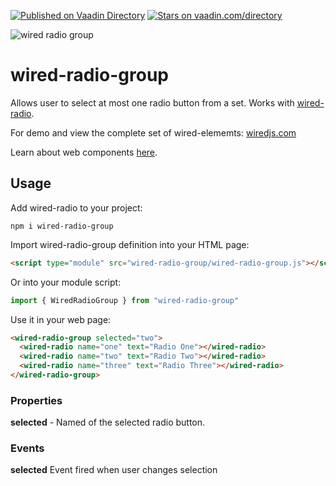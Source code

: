 [![Published on Vaadin  Directory](https://img.shields.io/badge/Vaadin%20Directory-published-00b4f0.svg)](https://vaadin.com/directory/component/wiredjswired-radio)
[![Stars on vaadin.com/directory](https://img.shields.io/vaadin-directory/star/wiredjswired-radio.svg)](https://vaadin.com/directory/component/wiredjswired-radio)

![wired radio group](https://wiredjs.github.io/wired-elements/images/radio-group.png)

# wired-radio-group
Allows user to select at most one radio button from a set. Works with [wired-radio](https://github.com/wiredjs/wired-radio).

For demo and view the complete set of wired-elememts: [wiredjs.com](http://wiredjs.com/)

Learn about web components [here](https://www.webcomponents.org/introduction).

## Usage

Add wired-radio to your project:
```
npm i wired-radio-group
```
Import wired-radio-group definition into your HTML page:
```html
<script type="module" src="wired-radio-group/wired-radio-group.js"></script>
```
Or into your module script:
```javascript
import { WiredRadioGroup } from "wired-radio-group"
```

Use it in your web page:
```html
<wired-radio-group selected="two">
  <wired-radio name="one" text="Radio One"></wired-radio>
  <wired-radio name="two" text="Radio Two"></wired-radio>
  <wired-radio name="three" text="Radio Three"></wired-radio>
</wired-radio-group>
```

### Properties

**selected** - Named of the selected radio button.

### Events

**selected** Event fired when user changes selection

